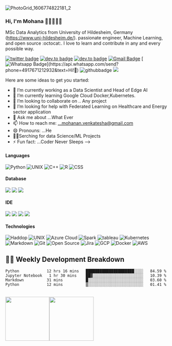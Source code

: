 
![PhotoGrid_1606774822181_2](https://user-images.githubusercontent.com/29673947/100672892-d64b4200-3362-11eb-9237-2665db6c8d02.jpg)



### Hi, I'm Mohana 👋🏼👨🏻‍💻
MSc Data Analytics from University of Hildesheim, Germany (https://www.uni-hildesheim.de/). passionate engineer, Machine Learning, and open source :octocat:. I love to learn and contribute in any and every possible way. 


<!--**mohan67nv/mohan67nv** is a ✨ _special_ ✨ repository because its `README.md` (this file) appears on your GitHub profile.-->


[![twitter badge](https://img.shields.io/badge/-@TheMohana-%231FA1F1?style=flat&logo=twitter&logoColor=white)](https://twitter.com/TheMohana)
[![dev.to badge](https://img.shields.io/badge/-mohan67nv-%230177B5?style=flat&logo=linkedin)](https://www.linkedin.com/in/mohan67nv/)
[![dev.to badge](https://img.shields.io/badge/-mohan.nv-%230177B5?style=flat&logo=instagram)](https://www.instagram.com/mohan.nv/)
[![Gmail Badge](https://img.shields.io/badge/-Gmail-c14438?style=flat-square&logo=Gmail&logoColor=white&link=mailto:mohanan.venkatesha@gmail.com)](mailto:mohanan.venkatesha@gmail.com)
[![Whatsapp Badge](https://img.shields.io/badge/-Whatsapp-4CA143?style=flat-square&labelColor=4CA143&logo=whatsapp&logoColor=white&link=https://api.whatsapp.com/send?phone=201154321101&text=Olá!)](https://api.whatsapp.com/send?phone=4917671212932&text=Hi!🖖)
![githubbadge](https://img.shields.io/github/followers/mohan67nv?style=social)
![](https://komarev.com/ghpvc/?username=mohan67nv&color=brightgreen&style=flat)

Here are some ideas to get you started:

- 🔭 I’m currently working as a Data Scientist and Head of Edge AI
- 🌱 I’m currently learning Google Cloud Docker,Kubernetes.
- 👯 I’m looking to collaborate on .. Any project
- 🤔 I’m looking for help with Federated Learning on Healthcare and Energy sector application
- 💬 Ask me about ...What Ever
- 📫 How to reach me: ...mohanan.venkatesha@gmail.com
- 😄 Pronouns: ...He
- 🕵️‍♂️Serching for data Science/ML Projects
- ⚡ Fun fact: ...Coder Never Sleeps
-->

<!-- ## Find me around the web 🌍 

- [Instagram](https://www.instagram.com/mohan.nv/)
- [LinkedIn](https://www.linkedin.com/in/mohan67nv)
- [Twitter](https://twitter.com/TheMohana) -->

#### Languages
![Python](https://img.shields.io/badge/-Python-fff?&logo=Python&logoColor=ddc440)
![UNIX](https://img.shields.io/badge/-Unix-fff?&logo=unix&logoColor=ddc440)
![C++](https://img.shields.io/badge/-c++-fff?&logo=c++&logoColor=ddc440)
![R](https://img.shields.io/badge/-R-fff?&logo=R)
![CSS](https://img.shields.io/badge/-CSS-fff?&logo=CSS3&logoColor=blue)

#### Database 
![](https://img.shields.io/badge/-SQL-blue)
![](https://img.shields.io/badge/Mango-DB-blue)
![](https://img.shields.io/badge/Big-Query-blue)


#### IDE
![](https://img.shields.io/badge/PyCahrm-blue)
![](https://img.shields.io/badge/Jupyter-Notebook-yellow)
![](https://img.shields.io/badge/Visual-Code-orange)
![](https://img.shields.io/badge/Anaconda-green)


#### Technologies
![Haddop](https://img.shields.io/badge/-Hadoop-fff?&logo=Hadoop-Hadoop&logoColor=232F3E)
![UNIX](https://img.shields.io/badge/-UNIX-fff?&logo=UNIX-Linux&logoColor=232F3E)
![Azure Cloud](https://img.shields.io/badge/-Azure-fff?&logo=Azure&logoColor=232F3E)
![Spark](https://img.shields.io/badge/-Spark-fff?&logo=Apache-Spark&logoColor=232F3E)
![tableau](https://img.shields.io/badge/-tableau-fff?&logo=tableau-tableau&logoColor=232F3E)
![Kubernetes](https://img.shields.io/badge/-kuberntes-fff?&logo=Kubernetes&logoColor=232F3E)
![Markdown](https://img.shields.io/badge/-Markdown-fff?style=flat&logo=markdown&logoColor=black)
![Git](https://img.shields.io/badge/-Git-fff?style=flat&logo=git)
![Open Source](https://img.shields.io/badge/-Open%20Source-fff?style=flat&logo=open-source-Initiative)
![Jira](https://img.shields.io/badge/-Jira-fff?style=flat&logo=jira-software&logoColor=blue)
![GCP](https://img.shields.io/badge/-GCP-fff?&logo=Google-Cloud-Platform&logoColor=232F3E)
![Docker](https://img.shields.io/badge/-Docker-fff?style=flat&logo=Docker)
![AWS](https://img.shields.io/badge/-AWS-fff?&logo=Amazon-AWS&logoColor=232F3E)

## 👨‍💻 Weekly Development Breakdown

<!--START_SECTION:waka-->
```text
Python            12 hrs 16 mins   █████████████████████░░░░   84.59 % 
Jupyter Notebook   1 hr 30 mins    ██▓░░░░░░░░░░░░░░░░░░░░░░   10.39 % 
Markdown          31 mins          █░░░░░░░░░░░░░░░░░░░░░░░░   03.60 % 
Python            12 mins          ▒░░░░░░░░░░░░░░░░░░░░░░░░   01.41 % 
```
<!--END_SECTION:waka-->


<br>
<a href="https://www.datagrun.com/"><img height="137.3px" src="https://github-readme-stats.vercel.app/api?username=mohan67nv&hide_title=true&hide_border=true&show_icons=true&include_all_commits=true&count_private=true&line_height=21&text_color=000&icon_color=000&theme=graywhite" /><!-- wi*quL3fcV --><img height="137.3px" src="https://github-readme-stats.vercel.app/api/top-langs/?username=mohan67nv&hide=html&hide_title=true&hide_border=true&layout=compact&langs_count=7&exclude_repo=comp426&text_color=000&icon_color=ffftheme=graywhite" /></a>

<!-- <p align='center'><img src='https://visitor-badge.laobi.icu/badge?page_id=mohan67nv'></p> -->


<!--
**mohan67nv/mohan67nv** is a ✨ _special_ ✨ repository because its `README.md` (this file) appears on your GitHub profile.

